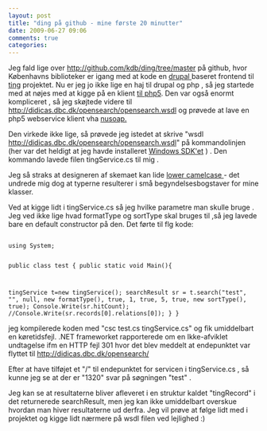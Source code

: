 ```yaml
---
layout: post
title: "ding på github - mine første 20 minutter"
date: 2009-06-27 09:06
comments: true 
categories: 
---
```

Jeg fald lige over <a title="ding" href="http://github.com/kdb/ding/tree/master">http://github.com/kdb/ding/tree/master</a> på github, hvor Københavns biblioteker er igang med at kode en <a title="drupal" href="http://drupal.org/">drupal </a>baseret frontend til <a href="http://gnit.dk">ting</a> projektet. Nu er jeg jo ikke lige en haj til drupal og php , så jeg startede med at nøjes med at kigge på en klient <a title="klienten til php5" href="http://github.com/kdb/ting-dbc-php5-client/tree/master">til php5</a>. Den var også enormt kompliceret , så jeg skøjtede videre til <a href="http://didicas.dbc.dk/opensearch/opensearch.wsdl">http://didicas.dbc.dk/opensearch/opensearch.wsdl</a> og prøvede at lave en php5 webservice klient vha <a href="http://sourceforge.net/projects/nusoap/">nusoap. </a>

Den virkede ikke lige, så prøvede jeg istedet at skrive "wsdl http://didicas.dbc.dk/opensearch/opensearch.wsdl" på kommandolinjen (her var det heldigt at jeg havde installeret <a title="windows sdk'et" href="http://msdn.microsoft.com/en-us/windows/bb980924.aspx">Windows SDK'et</a> ) . Den kommando lavede filen tingService.cs til mig .

Jeg så straks at designeren af skemaet kan lide <a href="http://en.wikipedia.org/wiki/CamelCase">lower camelcase </a>- det undrede mig dog at typerne resulterer i små begyndelsesbogstaver for mine klasser.

Ved at kigge lidt i tingService.cs så jeg hvilke parametre man skulle bruge . Jeg ved ikke lige hvad formatType og sortType skal bruges til ,så jeg lavede bare en default constructor på den. Det førte til flg kode:

<code lang="c#">
using System;

public class test {
 public static void Main(){

 tingService t=new tingService();
 searchResult sr = t.search("test", "", null, new formatType(), true, 1, true, 5, true, new sortType(), true);
 Console.Write(sr.hitCount);
 //Console.Write(sr.records[0].relations[0]);
 }
}
</code>


jeg kompilerede koden med "csc test.cs tingService.cs" og fik umiddelbart en køretidsfejl. .NET frameworket rapporterede om en Ikke-afviklet undtagelse ifm en HTTP fejl 301  hvor det blev meddelt at endepunktet var flyttet til http://didicas.dbc.dk/opensearch/

Efter at have tilføjet et "/" til endepunktet for servicen i tingService.cs , så kunne jeg se at der er "1320" svar på søgningen "test" .

Jeg kan se at resultaterne bliver afleveret i en struktur kaldet "tingRecord" i det returnerede searchResult, men jeg kan ikke umiddelbart overskue hvordan man hiver resultaterne ud derfra.  Jeg vil prøve at følge lidt med i projektet og kigge lidt nærmere på wsdl filen ved lejlighed :)